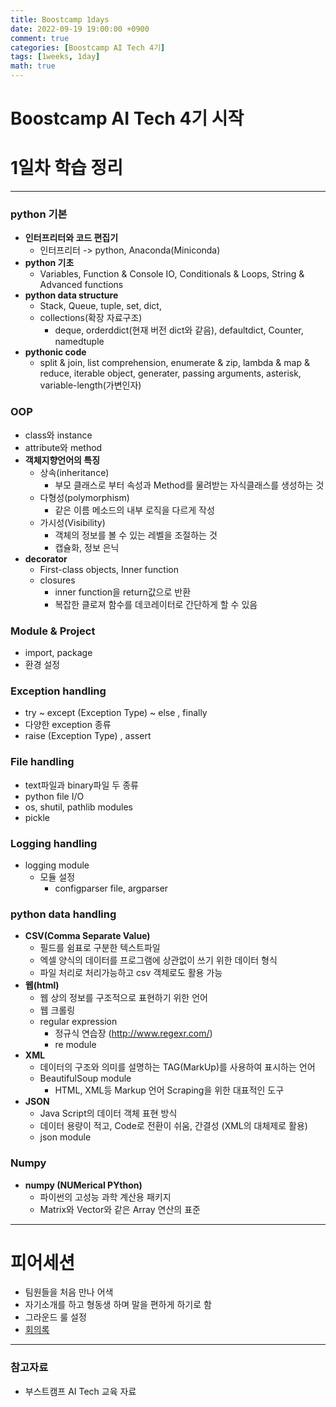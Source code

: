 ```yaml
---
title: Boostcamp 1days
date: 2022-09-19 19:00:00 +0900
comment: true
categories: [Boostcamp AI Tech 4기]
tags: [1weeks, 1day]
math: true
---
```

<h1 data-toc-skip> Boostcamp AI Tech 4기 시작 </h1>

# 1일차 학습 정리
---
<h3 data-toc-skip> python 기본 </h3>

- **인터프리터와 코드 편집기**
  - 인터프리터 -> python, Anaconda(Miniconda)
- **python 기초**
  - Variables, Function & Console IO, Conditionals & Loops, String & Advanced functions
- **python data structure**
  - Stack, Queue, tuple, set, dict, 
  - collections(확장 자료구조)
    - deque, orderddict(현재 버전 dict와 같음), defaultdict, Counter, namedtuple
- **pythonic code**
  - split & join, list comprehension, enumerate & zip, lambda & map & reduce, iterable object, generater, passing arguments, asterisk, variable-length(가변인자)


<h3 data-toc-skip> OOP </h3>

- class와 instance
- attribute와 method
- **객체지향언어의 특징**
  - 상속(inheritance)
    - 부모 클래스로 부터 속성과 Method를 물려받는 자식클래스를 생성하는 것
  - 다형성(polymorphism)
    - 같은 이름 메소드의 내부 로직을 다르게 작성
  - 가시성(Visibility)
    - 객체의 정보를 볼 수 있는 레벨을 조절하는 것
    - 캡슐화, 정보 은닉
- **decorator**
  - First-class objects, Inner function
  - closures
    - inner function을 return값으로 반환
    - 복잡한 클로져 함수를 데코레이터로 간단하게 할 수 있음

<h3 data-toc-skip> Module & Project </h3>

- import, package
- 환경 설정

<h3 data-toc-skip> Exception handling </h3>

- try ~ except (Exception Type) ~ else , finally
- 다양한 exception 종류
- raise (Exception Type) , assert

<h3 data-toc-skip> File handling </h3>

- text파일과 binary파일 두 종류
- python file I/O
- os, shutil, pathlib modules
- pickle

<h3 data-toc-skip> Logging handling </h3>

- logging module
  - 모듈 설정
    - configparser file, argparser


<h3 data-toc-skip> python data handling </h3>

- **CSV(Comma Separate Value)**
  - 필드를 쉼표로 구분한 텍스트파일
  - 엑셀 양식의 데이터를 프로그램에 상관없이 쓰기 위한 데이터 형식
  - 파일 처리로 처리가능하고 csv 객체로도 활용 가능
- **웹(html)**
  - 웹 상의 정보를 구조적으로 표현하기 위한 언어
  - 웹 크롤링
  - regular expression
    - 정규식 연습장 (http://www.regexr.com/)
    - re module
- **XML**
  - 데이터의 구조와 의미를 설명하는 TAG(MarkUp)를 사용하여 표시하는 언어
  - BeautifulSoup module
     - HTML, XML등 Markup 언어 Scraping을 위한 대표적인 도구
- **JSON**
  - Java Script의 데이터 객체 표현 방식
  - 데이터 용량이 적고, Code로 전환이 쉬움, 간결성 (XML의 대체제로 활용)
  - json module

<h3 data-toc-skip> Numpy </h3>

- **numpy (NUMerical PYthon)**
  - 파이썬의 고성능 과학 계산용 패키지
  - Matrix와 Vector와 같은 Array 연산의 표준


---
# 피어세션
- 팀원들을 처음 만나 어색
- 자기소개를 하고 형동생 하며 말을 편하게 하기로 함
- 그라운드 룰 설정
- [회의록](https://night-eustoma-5f3.notion.site/9-19-12311df8d25d4fccb4afec32da1c5ef2)

---
### 참고자료
- 부스트캠프 AI Tech 교육 자료